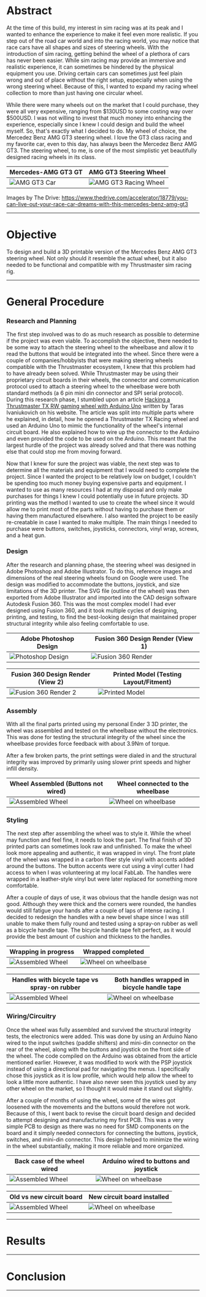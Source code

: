 # Abstract

At the time of this build, my interest in sim racing was at its peak and I wanted to enhance the experience to make it feel even more realistic. If you step out of the road car world and into the racing world, you may notice that race cars have all shapes and sizes of steering wheels. With the introduction of sim racing, getting behind the wheel of a plethora of cars has never been easier. While sim racing may provide an immersive and realistic experience, it can sometimes be hindered by the physical equipment you use. Driving certain cars can sometimes just feel plain wrong and out of place without the right setup, especially when using the wrong steering wheel. Because of this, I wanted to expand my racing wheel collection to more than just having one circular wheel. 

While there were many wheels out on the market that I could purchase, they were all very expensive, ranging from $130USD to some costing way over $500USD. I was not willing to invest that much money into enhancing the experience, especially since I knew I could design and build the wheel myself. So, that's exactly what I decided to do. My wheel of choice,  the Mercedez Benz AMG GT3 steering wheel. I love the GT3 class racing and my favorite car, even to this day, has always been the Mercedez Benz AMG GT3. The steering wheel, to me, is one of the most simplistic yet beautifully designed racing wheels in its class.

Mercedes-AMG GT3 GT | AMG GT3 Steering Wheel   
--- | ---
![AMG GT3 Car](resource:assets/images/projects/amg_gt3_wheel/extra_1.png)  |  ![AMG GT3 Racing Wheel](resource:assets/images/projects/amg_gt3_wheel/extra_2.png)

Images by The Drive: https://www.thedrive.com/accelerator/18779/you-can-live-out-your-race-car-dreams-with-this-mercedes-benz-amg-gt3

---

# Objective

To design and build a 3D printable version of the Mercedes Benz AMG GT3 steering wheel. Not only should it resemble the actual wheel, but it also needed to be functional and compatible with my Thrustmaster sim racing rig. 

---

# General Procedure

### Research and Planning

The first step involved was to do as much research as possible to determine if the project was even viable. To accomplish the objective, there needed to be some way to attach the steering wheel to the wheelbase and allow it to read the buttons that would be integrated into the wheel. Since there were a couple of companies/hobbyists that were making steering wheels compatible with the Thrustmaster ecosystem, I knew that this problem had to have already been solved. While Thrustmaster may be using their proprietary circuit boards in their wheels, the connector and communication protocol used to attach a steering wheel to the wheelbase were both standard methods (a 6 pin mini din connector and SPI serial protocol). During this research phase, I stumbled upon an article [Hacking a Thrustmaster TX RW gaming wheel with Arduino Uno](https://rr-m.org/blog/hacking-a-thrustmaster-tx-rw-gaming-wheel-with-arduino-uno-part-1/) written by Taras Ivaniukovich on his website. The article was split into multiple parts where he explained, in detail, how he opened a Thrustmaster TX Racing wheel and used an Arduino Uno to mimic the functionality of the wheel's internal circuit board. He also explained how to wire up the connector to the Arduino and even provided the code to be used on the Arduino. This meant that the largest hurdle of the project was already solved and that there was nothing else that could stop me from moving forward.

Now that I knew for sure the project was viable, the next step was to determine all the materials and equipment that I would need to complete the project. Since I wanted the project to be relatively low on budget, I couldn't be spending too much money buying expensive parts and equipment. I wanted to use as many resources I had at my disposal and only make purchases for things I knew I could potentially use in future projects. 3D printing was the method I wanted to use to create the wheel since it would allow me to print most of the parts without having to purchase them or having them manufactured elsewhere. I also wanted the project to be easily re-creatable in case I wanted to make multiple. The main things I needed to purchase were buttons, switches, joysticks, connectors, vinyl wrap, screws, and a heat gun.

### Design

After the research and planning phase, the steering wheel was designed in Adobe Photoshop and Adobe Illustrator. To do this, reference images and dimensions of the real steering wheels found on Google were used. The design was modified to accommodate the buttons,  joystick, and size limitations of the 3D printer. The SVG file (outline of the wheel) was then exported from Adobe Illustrator and imported into the CAD design software Autodesk Fusion 360. This was the most complex model I had ever designed using Fusion 360, and it took multiple cycles of designing, printing, and testing, to find the best-looking design that maintained proper structural integrity while also feeling comfortable to use.

Adobe Photoshop Design | Fusion 360 Design Render (View 1)  
--- | ---
![Photoshop Design](resource:assets/images/projects/amg_gt3_wheel/render_1.png)  |  ![Fusion 360 Render](resource:assets/images/projects/amg_gt3_wheel/render_2.png)

Fusion 360 Design Render (View 2) | Printed Model (Testing Layout/Fitment)
--- | ---
![Fusion 360 Render 2](resource:assets/images/projects/amg_gt3_wheel/render_3.png)  |  ![Printed Model](resource:assets/images/projects/amg_gt3_wheel/fitment_1.png)

### Assembly

With all the final parts printed using my personal Ender 3 3D printer, the wheel was assembled and tested on the wheelbase without the electronics. This was done for testing the structural integrity of the wheel since the wheelbase provides force feedback with about 3.9Nm of torque. 

After a few broken parts, the print settings were dialed in and the structural integrity was improved by primarily using slower print speeds and higher infill density. 

Wheel Assembled (Buttons not wired) | Wheel connected to the wheelbase
--- | ---
![Assembled Wheel](resource:assets/images/projects/amg_gt3_wheel/assembly_1.png)  |  ![Wheel on wheelbase](resource:assets/images/projects/amg_gt3_wheel/assembly_2.png)

### Styling

The next step after assembling the wheel was to style it. While the wheel may function and feel fine, it needs to look the part. The final finish of 3D printed parts can sometimes look raw and unfinished. To make the wheel look more appealing and authentic, it was wrapped in vinyl. The front plate of the wheel was wrapped in a carbon fiber style vinyl with accents added around the buttons. The button accents were cut using a vinyl cutter I had access to when I was volunteering at my local FabLab. The handles were wrapped in a leather-style vinyl but were later replaced for something more comfortable. 

After a couple of days of use, it was obvious that the handle design was not good. Although they were thick and the corners were rounded, the handles would still fatigue your hands after a couple of laps of intense racing. I decided to redesign the handles with a new bevel shape since I was still unable to make them fully round and tested using a spray-on rubber as well as a bicycle handle tape. The bicycle handle tape felt perfect, as it would provide the best amount of cushion and thickness to the handles.

Wrapping in progress | Wrapped completed
--- | ---
![Assembled Wheel](resource:assets/images/projects/amg_gt3_wheel/wrap_1.png)  |  ![Wheel on wheelbase](resource:assets/images/projects/amg_gt3_wheel/wrap_2.png)

Handles with bicycle tape vs spray-on rubber | Both handles wrapped in bicycle handle tape
--- | ---
![Assembled Wheel](resource:assets/images/projects/amg_gt3_wheel/handles_1.png)  |  ![Wheel on wheelbase](resource:assets/images/projects/amg_gt3_wheel/handles_2.png)

### Wiring/Circuitry

Once the wheel was fully assembled and survived the structural integrity tests, the electronics were added. This was done by using an Arduino Nano wired to the input switches (paddle shifters) and mini-din connector on the rear of the wheel, along with the buttons and joystick on the front side of the wheel. The code compiled on the Arduino was obtained from the article mentioned earlier. However, it was modified to work with the PSP joystick instead of using a directional pad for navigating the menus. I specifically chose this joystick as it is low profile, which would help allow the wheel to look a little more authentic. I have also never seen this joystick used by any other wheel on the market, so I thought it would make it stand out slightly. 

After a couple of months of using the wheel, some of the wires got loosened with the movements and the buttons would therefore not work. Because of this, I went back to revise the circuit board design and decided to attempt designing and manufacturing my first PCB. This was a very simple PCB to design as there was no need for SMD components on the board and it simply needed connectors for connecting the buttons, joystick, switches, and mini-din connector. This design helped to minimize the wiring in the wheel substantially, making it more reliable and more organized.

Back case of the wheel wired | Arduino wired to buttons and joystick
--- | ---
![Assembled Wheel](resource:assets/images/projects/amg_gt3_wheel/wiring_1.png)  |  ![Wheel on wheelbase](resource:assets/images/projects/amg_gt3_wheel/wiring_2.png)

Old vs new circuit board | New circuit board installed
--- | ---
![Assembled Wheel](resource:assets/images/projects/amg_gt3_wheel/circuit_1.png)  |  ![Wheel on wheelbase](resource:assets/images/projects/amg_gt3_wheel/circuit_2.png)

---
 
# Results


---

# Conclusion
---
